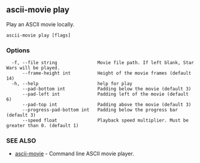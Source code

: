 ## ascii-movie play

Play an ASCII movie locally.

```
ascii-movie play [flags]
```

### Options

```
  -f, --file string               Movie file path. If left blank, Star Wars will be played.
      --frame-height int          Height of the movie frames (default 14)
  -h, --help                      help for play
      --pad-bottom int            Padding below the movie (default 3)
      --pad-left int              Padding left of the movie (default 6)
      --pad-top int               Padding above the movie (default 3)
      --progress-pad-bottom int   Padding below the progress bar (default 3)
      --speed float               Playback speed multiplier. Must be greater than 0. (default 1)
```

### SEE ALSO

* [ascii-movie](ascii-movie.md)	 - Command line ASCII movie player.

